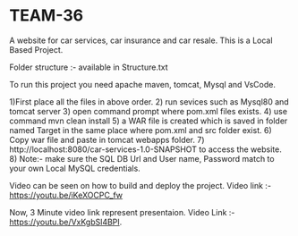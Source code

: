 # TEAM-36
A website for car services, car insurance and car resale.
This is a Local Based Project.




Folder structure :-
available in Structure.txt 



To run this project you need apache maven, tomcat, Mysql and VsCode.

1)First place all the files in above order.
2) run sevices such as Mysql80 and tomcat server
3) open command prompt where pom.xml files exists.
4) use command mvn clean install
5) a WAR file is created which is saved in folder named Target in the same place where pom.xml and src folder exist.
6) Copy war file and paste in tomcat webapps folder.
7) http://localhost:8080/car-services-1.0-SNAPSHOT to access the website.
8) Note:- make sure the SQL DB Url and User name, Password match to your own Local MySQL credentials.

Video can be seen on how to build and deploy the project.
Video link :- https://youtu.be/iKeXOCPC_fw



Now, 3 Minute video link represent presentaion.
Video Link :- https://youtu.be/VxKgbSl4BPI.
